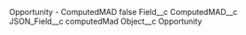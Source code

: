 <?xml version="1.0" encoding="UTF-8"?>
<CustomMetadata xmlns="http://soap.sforce.com/2006/04/metadata" xmlns:xsi="http://www.w3.org/2001/XMLSchema-instance" xmlns:xsd="http://www.w3.org/2001/XMLSchema">
    <label>Opportunity - ComputedMAD</label>
    <protected>false</protected>
    <values>
        <field>Field__c</field>
        <value xsi:type="xsd:string">ComputedMAD__c</value>
    </values>
    <values>
        <field>JSON_Field__c</field>
        <value xsi:type="xsd:string">computedMad</value>
    </values>
    <values>
        <field>Object__c</field>
        <value xsi:type="xsd:string">Opportunity</value>
    </values>
</CustomMetadata>

